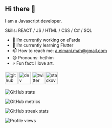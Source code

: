 ## Hi there 👋
I am a Javascript developer.

Skills: REACT / JS / HTML / CSS / C# / SQL 

- 🔭 I’m currently working on eFarda 
- 🌱 I’m currently learning Flutter 
- 📫 How to reach me: a.eimani.mah@gmail.com 
- 😄 Pronouns: he/him 
- ⚡ Fun fact: I love art. 

[<img src='https://cdn.jsdelivr.net/npm/simple-icons@3.0.1/icons/github.svg' alt='github' height='40'>](https://github.com/aimani)  [<img src='https://cdn.jsdelivr.net/npm/simple-icons@3.0.1/icons/dev-dot-to.svg' alt='dev' height='40'>](https://dev.to/aimani)   [<img src='https://cdn.jsdelivr.net/npm/simple-icons@3.0.1/icons/twitter.svg' alt='twitter' height='40'>](https://twitter.com/aimani)  [<img src='https://cdn.jsdelivr.net/npm/simple-icons@3.0.1/icons/stackoverflow.svg' alt='stackoverflow' height='40'>](https://stackoverflow.com/users/aimani)  

![GitHub stats](https://github-readme-stats.vercel.app/api?username=aimani&show_icons=true&count_private=true&theme=tokyonight)

![GitHub metrics](https://metrics.lecoq.io/aimani)  

![GitHub streak stats](https://github-readme-streak-stats.herokuapp.com/?user=aimani)  

![Profile views](https://gpvc.arturio.dev/aimani)
